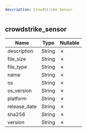 ```yaml
---
description: CrowdStrike Sensor
---
```

crowdstrike_sensor
------------------

| **Name**     | **Type** | **Nullable** |
| ------------ | -------- | ------------ |
| description  | String   | &cross;      |
| file_size    | String   | &cross;      |
| file_type    | String   | &cross;      |
| name         | String   | &cross;      |
| os           | String   | &cross;      |
| os_version   | String   | &cross;      |
| platform     | String   | &cross;      |
| release_date | String   | &cross;      |
| sha256       | String   | &cross;      |
| version      | String   | &cross;      |
